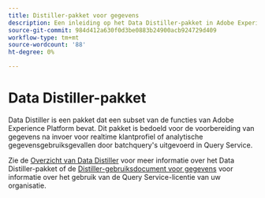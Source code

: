 ```yaml
---
title: Distiller-pakket voor gegevens
description: Een inleiding op het Data Distiller-pakket in Adobe Experience Platform.
source-git-commit: 984d412a630f0d3be0883b24900acb924729d409
workflow-type: tm+mt
source-wordcount: '88'
ht-degree: 0%

---
```


# Data Distiller-pakket

Data Distiller is een pakket dat een subset van de functies van Adobe Experience Platform bevat. Dit pakket is bedoeld voor de voorbereiding van gegevens na invoer voor realtime klantprofiel of analytische gegevensgebruiksgevallen door batchquery&#39;s uitgevoerd in Query Service.

Zie de [Overzicht van Data Distiller](../data-distiller/overview.md) voor meer informatie over het Data Distiller-pakket of de [Distiller-gebruiksdocument voor gegevens](../data-distiller/licence-usage.md) voor informatie over het gebruik van de Query Service-licentie van uw organisatie.

